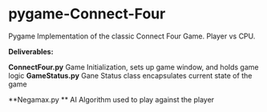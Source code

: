 # pygame-Connect-Four
 Pygame Implementation of the classic Connect Four Game. Player vs CPU.

**Deliverables:**

**ConnectFour.py** 
Game Initialization, sets up game window, and holds game logic
**GameStatus.py**
Gane Status class encapsulates current state of the game

**Negamax.py **
AI Algorithm used to play against the player
